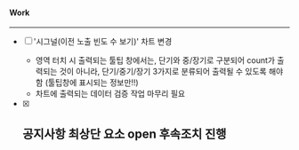 
#### Work
---
- [ ] '시그널(이전 노출 빈도 수 보기)' 차트 변경
	- 영역 터치 시 출력되는 툴팁 창에서는, 단기와 중/장기로 구분되어 count가 출력되는 것이 아니라, 단기/중기/장기 3가지로 분류되어 출력될 수 있도록 해야함 (툴팁창에 표시되는 정보만!!)
	- 차트에 출력되는 데이터 검증 작업 마무리 필요

- [x] 공지사항 최상단 요소 open 후속조치 진행
	- 
